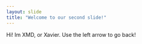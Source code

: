 ```yaml
---
layout: slide
title: "Welcome to our second slide!"
---
```

Hi! Im XMD, or Xavier.
Use the left arrow to go back!

